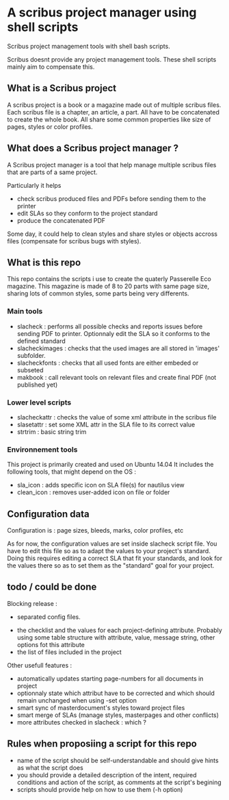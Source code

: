 A scribus project manager using shell scripts
=============================================

Scribus project management tools with shell bash scripts.

Scribus doesnt provide any project management tools. These shell scripts mainly aim to compensate this.

## What is a Scribus project
A scribus project is a book or a magazine made out of multiple scribus files.
Each scribus file is a chapter, an article, a part.
All have to be concatenated to create the whole book.
All share some common properties like size of pages, styles or color profiles.

## What does a  Scribus project manager ?
A Scribus project manager is a tool that help manage multiple scribus files that are parts of a same project.

Particularly it helps
* check scribus produced files and PDFs before sending them to the printer
* edit SLAs so they conform to the project standard
* produce the concatenated PDF

Some day, it could help to clean styles and share styles or objects accross files (compensate for scribus bugs with styles).

## What is this repo

This repo contains the scripts i use to create the quaterly Passerelle Eco magazine.
This magazine is made of 8 to 20 parts with same page size, sharing lots of common styles, some parts being very differents.

### Main tools

* slacheck : performs all possible checks and reports issues before sending PDF to printer. Optionnaly edit the SLA so it conforms to the defined standard
* slacheckimages : checks that the used images are all stored in 'images' subfolder.
* slacheckfonts : checks that all used fonts are either embeded or subseted
* makbook : call relevant tools on relevant files and create final PDF (not published yet)

### Lower level scripts
* slacheckattr : checks the value of some xml attribute in the scribus file
* slasetattr : set some XML attr in the SLA file to its correct value
* strtrim : basic string trim

### Environnement tools
This project is primarily created and used on Ubuntu 14.04
It includes the following tools, that might depend on the OS :
* sla_icon : adds specific icon on SLA file(s) for nautilus view
* clean_icon : removes user-added icon on file or folder

## Configuration data

Configuration is : page sizes, bleeds, marks, color profiles, etc

As for now, the configuration values are set inside slacheck script file.
You have to edit this file so as to adapt the values to your project's standard.
Doing this requires editing a correct SLA that fit your standards, and look for the values there so as to set them as the "standard" goal for your project.

## todo / could be done

Blocking release :
* separated config files.
 - the checklist and the values for each project-defining attribute. Probably using some table structure with attribute, value, message string, other options fot this attribute
 - the list of files included in the project

Other usefull features :
* automatically updates starting page-numbers for all documents in project
* optionnaly state which attribut have to be corrected and which should remain unchanged when using -set option
* smart sync of masterdocument's styles toward project files
* smart merge of SLAs (manage styles, masterpages and other conflicts)
* more attributes checked in slacheck : which ?

## Rules when proposiing a script for this repo
* name of the script should be self-understandable and should give hints as what the script does
* you should provide a detailed description of the intent, required conditions and action of the script, as comments at the script's begining
* scripts should provide help on how to use them (-h option)
